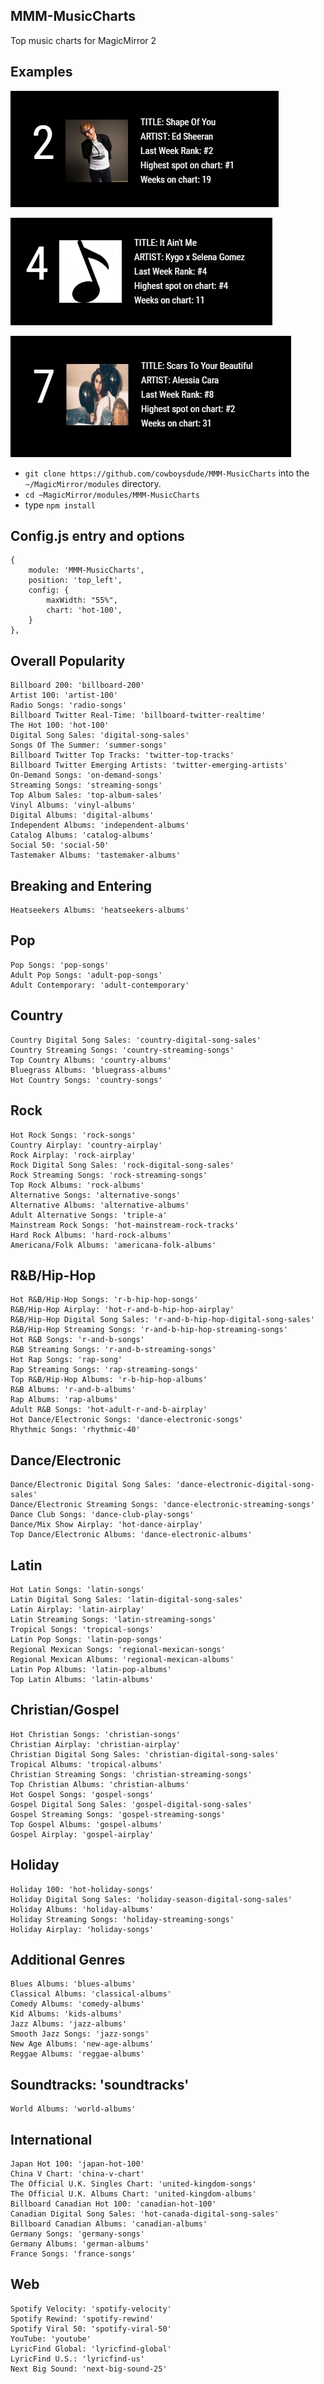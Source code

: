## MMM-MusicCharts
Top music charts for MagicMirror 2

## Examples

![](1.PNG)

![](2.PNG)

![](3.PNG)


* `git clone https://github.com/cowboysdude/MMM-MusicCharts` into the `~/MagicMirror/modules` directory.
* `cd ~MagicMirror/modules/MMM-MusicCharts`
* type `npm install`

## Config.js entry and options

    {
        module: 'MMM-MusicCharts',
        position: 'top_left',
        config: {
            maxWidth: "55%",
            chart: 'hot-100',
        }
    },


## Overall Popularity

    Billboard 200: 'billboard-200'
    Artist 100: 'artist-100'
    Radio Songs: 'radio-songs'
    Billboard Twitter Real-Time: 'billboard-twitter-realtime'
    The Hot 100: 'hot-100'
    Digital Song Sales: 'digital-song-sales'
    Songs Of The Summer: 'summer-songs'
    Billboard Twitter Top Tracks: 'twitter-top-tracks'
    Billboard Twitter Emerging Artists: 'twitter-emerging-artists'
    On-Demand Songs: 'on-demand-songs'
    Streaming Songs: 'streaming-songs'
    Top Album Sales: 'top-album-sales'
    Vinyl Albums: 'vinyl-albums'
    Digital Albums: 'digital-albums'
    Independent Albums: 'independent-albums'
    Catalog Albums: 'catalog-albums'
    Social 50: 'social-50'
    Tastemaker Albums: 'tastemaker-albums'

## Breaking and Entering

    Heatseekers Albums: 'heatseekers-albums'

## Pop

    Pop Songs: 'pop-songs'
    Adult Pop Songs: 'adult-pop-songs'
    Adult Contemporary: 'adult-contemporary'

## Country

    Country Digital Song Sales: 'country-digital-song-sales'
    Country Streaming Songs: 'country-streaming-songs'
    Top Country Albums: 'country-albums'
    Bluegrass Albums: 'bluegrass-albums'
    Hot Country Songs: 'country-songs'

## Rock

    Hot Rock Songs: 'rock-songs'
    Country Airplay: 'country-airplay'
    Rock Airplay: 'rock-airplay'
    Rock Digital Song Sales: 'rock-digital-song-sales'
    Rock Streaming Songs: 'rock-streaming-songs'
    Top Rock Albums: 'rock-albums'
    Alternative Songs: 'alternative-songs'
    Alternative Albums: 'alternative-albums'
    Adult Alternative Songs: 'triple-a'
    Mainstream Rock Songs: 'hot-mainstream-rock-tracks'
    Hard Rock Albums: 'hard-rock-albums'
    Americana/Folk Albums: 'americana-folk-albums'

## R&B/Hip-Hop

    Hot R&B/Hip-Hop Songs: 'r-b-hip-hop-songs'
    R&B/Hip-Hop Airplay: 'hot-r-and-b-hip-hop-airplay'
    R&B/Hip-Hop Digital Song Sales: 'r-and-b-hip-hop-digital-song-sales'
    R&B/Hip-Hop Streaming Songs: 'r-and-b-hip-hop-streaming-songs'
    Hot R&B Songs: 'r-and-b-songs'
    R&B Streaming Songs: 'r-and-b-streaming-songs'
    Hot Rap Songs: 'rap-song'
    Rap Streaming Songs: 'rap-streaming-songs'
    Top R&B/Hip-Hop Albums: 'r-b-hip-hop-albums'
    R&B Albums: 'r-and-b-albums'
    Rap Albums: 'rap-albums'
    Adult R&B Songs: 'hot-adult-r-and-b-airplay'
    Hot Dance/Electronic Songs: 'dance-electronic-songs'
    Rhythmic Songs: 'rhythmic-40'

## Dance/Electronic

    Dance/Electronic Digital Song Sales: 'dance-electronic-digital-song-sales'
    Dance/Electronic Streaming Songs: 'dance-electronic-streaming-songs'
    Dance Club Songs: 'dance-club-play-songs'
    Dance/Mix Show Airplay: 'hot-dance-airplay'
    Top Dance/Electronic Albums: 'dance-electronic-albums'

## Latin

    Hot Latin Songs: 'latin-songs'
    Latin Digital Song Sales: 'latin-digital-song-sales'
    Latin Airplay: 'latin-airplay'
    Latin Streaming Songs: 'latin-streaming-songs'
    Tropical Songs: 'tropical-songs'
    Latin Pop Songs: 'latin-pop-songs'
    Regional Mexican Songs: 'regional-mexican-songs'
    Regional Mexican Albums: 'regional-mexican-albums'
    Latin Pop Albums: 'latin-pop-albums'
    Top Latin Albums: 'latin-albums'

## Christian/Gospel

    Hot Christian Songs: 'christian-songs'
    Christian Airplay: 'christian-airplay'
    Christian Digital Song Sales: 'christian-digital-song-sales'
    Tropical Albums: 'tropical-albums'
    Christian Streaming Songs: 'christian-streaming-songs'
    Top Christian Albums: 'christian-albums'
    Hot Gospel Songs: 'gospel-songs'
    Gospel Digital Song Sales: 'gospel-digital-song-sales'
    Gospel Streaming Songs: 'gospel-streaming-songs'
    Top Gospel Albums: 'gospel-albums'
    Gospel Airplay: 'gospel-airplay'

## Holiday

    Holiday 100: 'hot-holiday-songs'
    Holiday Digital Song Sales: 'holiday-season-digital-song-sales'
    Holiday Albums: 'holiday-albums'
    Holiday Streaming Songs: 'holiday-streaming-songs'
    Holiday Airplay: 'holiday-songs'

## Additional Genres

    Blues Albums: 'blues-albums'
    Classical Albums: 'classical-albums'
    Comedy Albums: 'comedy-albums'
    Kid Albums: 'kids-albums'
    Jazz Albums: 'jazz-albums'
    Smooth Jazz Songs: 'jazz-songs'
    New Age Albums: 'new-age-albums'
    Reggae Albums: 'reggae-albums'

## Soundtracks: 'soundtracks'

    World Albums: 'world-albums'

## International

    Japan Hot 100: 'japan-hot-100'
    China V Chart: 'china-v-chart'
    The Official U.K. Singles Chart: 'united-kingdom-songs'
    The Official U.K. Albums Chart: 'united-kingdom-albums'
    Billboard Canadian Hot 100: 'canadian-hot-100'
    Canadian Digital Song Sales: 'hot-canada-digital-song-sales'
    Billboard Canadian Albums: 'canadian-albums'
    Germany Songs: 'germany-songs'
    Germany Albums: 'german-albums'
    France Songs: 'france-songs'

## Web

    Spotify Velocity: 'spotify-velocity'
    Spotify Rewind: 'spotify-rewind'
    Spotify Viral 50: 'spotify-viral-50'
    YouTube: 'youtube'
    LyricFind Global: 'lyricfind-global'
    LyricFind U.S.: 'lyricfind-us'
    Next Big Sound: 'next-big-sound-25'
